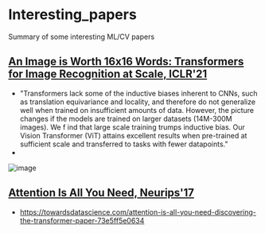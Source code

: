 # Interesting_papers
Summary of some interesting ML/CV papers

## [An Image is Worth 16x16 Words: Transformers for Image Recognition at Scale, ICLR'21](https://arxiv.org/pdf/2010.11929)
* "Transformers lack some of the inductive biases inherent to CNNs, such as translation equivariance and locality, and therefore do not generalize well when trained on insufficient amounts of data. However, the picture changes if the models are trained on larger datasets (14M-300M images). We f ind that large scale training trumps inductive bias. Our Vision Transformer (ViT) attains excellent results when pre-trained at sufficient scale and transferred to tasks with fewer datapoints."
* 

![image](https://user-images.githubusercontent.com/13063395/147115474-a2f9919b-54ec-4a18-8f93-e7d196124b3d.png)


## [Attention Is All You Need, Neurips'17](https://proceedings.neurips.cc/paper/2017/file/3f5ee243547dee91fbd053c1c4a845aa-Paper.pdf)
* https://towardsdatascience.com/attention-is-all-you-need-discovering-the-transformer-paper-73e5ff5e0634
